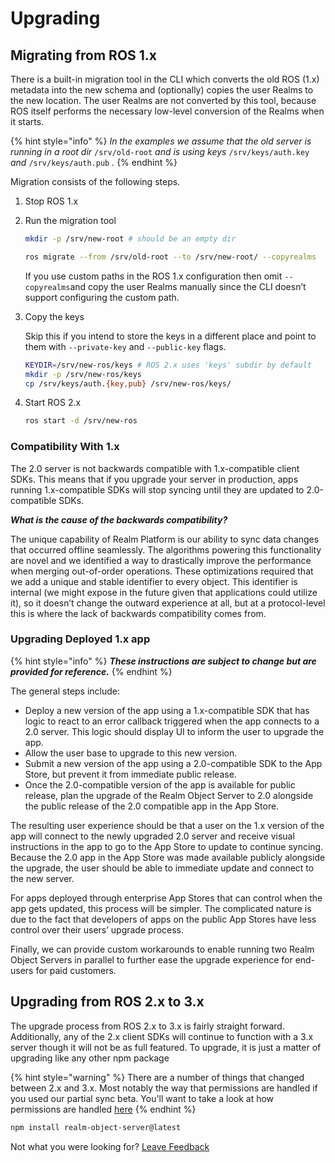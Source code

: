 # Upgrading

## **Migrating from ROS 1.x**

There is a built-in migration tool in the CLI which converts the old ROS \(1.x\) metadata into the new schema and \(optionally\) copies the user Realms to the new location. The user Realms are not converted by this tool, because ROS itself performs the necessary low-level conversion of the Realms when it starts.

{% hint style="info" %}
_In the examples we assume that the old server is running in a root dir_ `/srv/old-root` _and is using keys_ `/srv/keys/auth.key` _and_ `/srv/keys/auth.pub` _._
{% endhint %}

Migration consists of the following steps.

1. Stop ROS 1.x
2. Run the migration tool

   ```bash
   mkdir -p /srv/new-root # should be an empty dir

   ros migrate --from /srv/old-root --to /srv/new-root/ --copyrealms
   ```

   If you use custom paths in the ROS 1.x configuration then omit `--copyrealms`and copy the user Realms manually since the CLI doesn’t support configuring the custom path.

3. Copy the keys

   Skip this if you intend to store the keys in a different place and point to them with `--private-key` and `--public-key` flags.

   ```bash
   KEYDIR=/srv/new-ros/keys # ROS 2.x uses 'keys' subdir by default
   mkdir -p /srv/new-ros/keys
   cp /srv/keys/auth.{key,pub} /srv/new-ros/keys/
   ```

4. Start ROS 2.x

   ```bash
   ros start -d /srv/new-ros
   ```

### **Compatibility With 1.x**

The 2.0 server is not backwards compatible with 1.x-compatible client SDKs. This means that if you upgrade your server in production, apps running 1.x-compatible SDKs will stop syncing until they are updated to 2.0-compatible SDKs.

_**What is the cause of the backwards compatibility?**_

The unique capability of Realm Platform is our ability to sync data changes that occurred offline seamlessly. The algorithms powering this functionality are novel and we identified a way to drastically improve the performance when merging out-of-order operations. These optimizations required that we add a unique and stable identifier to every object. This identifier is internal \(we might expose in the future given that applications could utilize it\), so it doesn’t change the outward experience at all, but at a protocol-level this is where the lack of backwards compatibility comes from.

### **Upgrading Deployed 1.x app**

{% hint style="info" %}
_**These instructions are subject to change but are provided for reference.**_
{% endhint %}

The general steps include:

* Deploy a new version of the app using a 1.x-compatible SDK that has logic to react to an error callback triggered when the app connects to a 2.0 server. This logic should display UI to inform the user to upgrade the app.
* Allow the user base to upgrade to this new version.
* Submit a new version of the app using a 2.0-compatible SDK to the App Store, but prevent it from immediate public release.
* Once the 2.0-compatible version of the app is available for public release, plan the upgrade of the Realm Object Server to 2.0 alongside the public release of the 2.0 compatible app in the App Store.

The resulting user experience should be that a user on the 1.x version of the app will connect to the newly upgraded 2.0 server and receive visual instructions in the app to go to the App Store to update to continue syncing. Because the 2.0 app in the App Store was made available publicly alongside the upgrade, the user should be able to immediate update and connect to the new server.

For apps deployed through enterprise App Stores that can control when the app gets updated, this process will be simpler. The complicated nature is due to the fact that developers of apps on the public App Stores have less control over their users’ upgrade process.

Finally, we can provide custom workarounds to enable running two Realm Object Servers in parallel to further ease the upgrade experience for end-users for paid customers.

## Upgrading from ROS 2.x to 3.x

The upgrade process from ROS 2.x to 3.x is fairly straight forward.  Additionally, any of the 2.x client SDKs will continue to function with a 3.x server though it will not be as full featured.  To upgrade, it is just a matter of upgrading like any other npm package

{% hint style="warning" %}
There are a number of things that changed between 2.x and 3.x.  Most notably the way that permissions are handled if you used our partial sync beta.  You'll want to take a look at how permissions are handled [here](https://docs.realm.io/platform/~/edit/primary/using-synced-realms/access-control) 
{% endhint %}

```bash
npm install realm-object-server@latest
```

Not what you were looking for? [Leave Feedback](https://realm3.typeform.com/to/A4guM3) 

